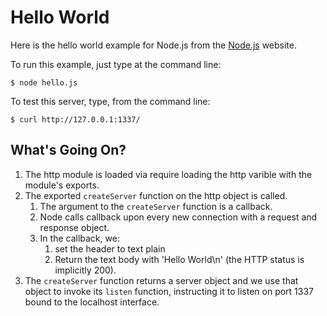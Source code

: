 # Hello World

Here is the hello world example for Node.js from the [Node.js](http://nodejs.org/) website.

To run this example, just type at the command line:

    $ node hello.js

To test this server, type, from the command line:

    $ curl http://127.0.0.1:1337/

## What's Going On?

1. The http module is loaded via require loading the http varible with the
   module's exports.
2. The exported `createServer` function on the http object is called.
    1. The argument to the `createServer` function is a callback.
    2. Node calls callback upon every new connection with a request and response
        object.
    3. In the callback, we:
        1. set the header to text plain
        2. Return the text body with 'Hello World\n' (the HTTP status is
           implicitly 200).
3. The `createServer` function returns a server object and we use that object to
   invoke its `listen` function, instructing it to listen on port 1337 bound to
   the localhost interface.

